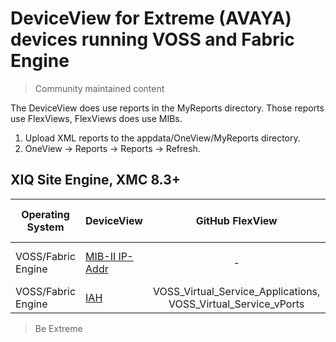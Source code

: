 # DeviceView for Extreme (AVAYA) devices running VOSS and Fabric Engine
>Community maintained content

The DeviceView does use reports in the MyReports directory. Those reports use FlexViews, FlexViews does use MIBs.

1. Upload XML reports to the appdata/OneView/MyReports directory.
2. OneView -> Reports -> Reports -> Refresh.

## XIQ Site Engine, XMC 8.3+


| Operating System | DeviceView   | GitHub FlexView   | XMC Build-in FlexView | Example   |
| ------- | ------------ |:----------:|:----------------:| --------- |
| VOSS/Fabric Engine |[MIB-II IP-Addr](xml/DeviceViewVossMIB2IP.xml?raw=true)| - | MIB-2 IP Address Table |[png](sample/DeviceViewVossMIB2IP.PNG?raw=true)|
| VOSS/Fabric Engine |[IAH](xml/DeviceViewVossIAH.xml?raw=true)| VOSS_Virtual_Service_Applications, VOSS_Virtual_Service_vPorts | - |[png](sample/DeviceViewVossIAH.PNG?raw=true)|

>Be Extreme